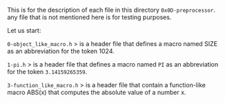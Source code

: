 This is for the description of each file in this directory `0x0D-preprocessor`.
any file that is not mentioned here is for testing purposes.

Let us start:

`0-object_like_macro.h` > is a header file that defines a macro named SIZE as an abbreviation for the token 1024.

`1-pi.h` > is a header file that defines a macro named `PI` as an abbreviation for the token `3.14159265359`.

`3-function_like_macro.h` > is a header file that contain a function-like macro ABS(x) that computes the absolute value of a number x.
